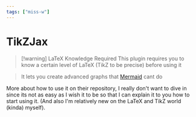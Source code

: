 ```yaml
---
tags: ["miss-w"]
---
```


# TikZJax

> [!warning] LaTeX Knowledge Required
> This plugin requires you to know a certain level of LaTeX (TikZ to be precise) before using it

> It lets you create advanced graphs that [Mermaid](https://mermaid-js.github.io/mermaid/#/) cant do

More about how to use it on their repository, I really don't want to dive in since its not as easy as I wish it to be so that I can explain it to you how to start using it. (And also I'm relatively new on the LaTeX and TikZ world (kinda) myself).